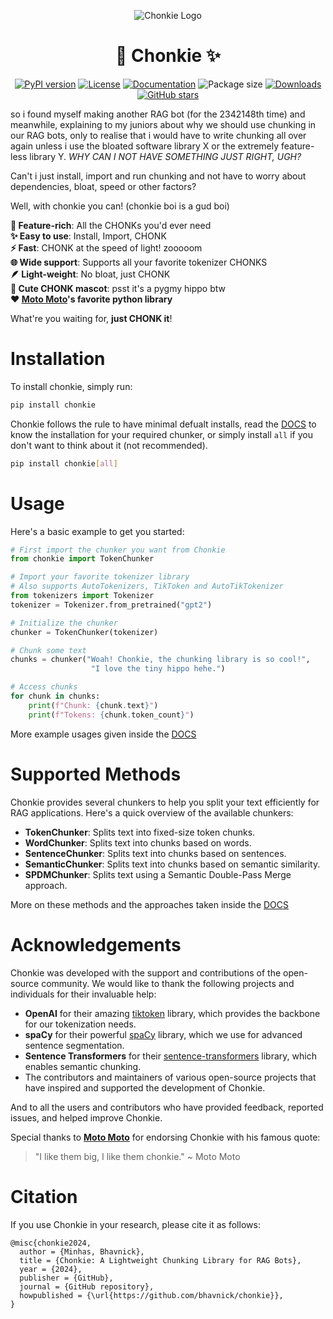 <div align='center'>

![Chonkie Logo](/assets/chonkie_logo_br_transparent_bg.png)

# 🦛 Chonkie ✨

[![PyPI version](https://img.shields.io/pypi/v/chonkie.svg)](https://pypi.org/project/chonkie/)
[![License](https://img.shields.io/github/license/bhavnicksm/chonkie.svg)](https://github.com/bhavnicksm/chonkie/blob/main/LICENSE)
[![Documentation](https://img.shields.io/badge/docs-DOCS.md-blue.svg)](DOCS.md)
![Package size](https://img.shields.io/badge/size-21MB-blue)
[![Downloads](https://static.pepy.tech/badge/chonkie)](https://pepy.tech/project/chonkie)
[![GitHub stars](https://img.shields.io/github/stars/bhavnicksm/chonkie.svg)](https://github.com/bhavnicksm/chonkie/stargazers)

</div>

so i found myself making another RAG bot (for the 2342148th time) and meanwhile, explaining to my juniors about why we should use chunking in our RAG bots, only to realise that i would have to write chunking all over again unless i use the bloated software library X or the extremely feature-less library Y. _WHY CAN I NOT HAVE SOMETHING JUST RIGHT, UGH?_

Can't i just install, import and run chunking and not have to worry about dependencies, bloat, speed or other factors?

Well, with chonkie you can! (chonkie boi is a gud boi)

**🚀 Feature-rich**: All the CHONKs you'd ever need </br>
**✨ Easy to use**: Install, Import, CHONK </br>
**⚡ Fast**: CHONK at the speed of light! zooooom </br>
**🌐 Wide support**: Supports all your favorite tokenizer CHONKS </br>
**🪶 Light-weight**: No bloat, just CHONK </br>
**🦛 Cute CHONK mascot**: psst it's a pygmy hippo btw </br>
**❤️ [Moto Moto](#acknowledgements)'s favorite python library** </br>

What're you waiting for, **just CHONK it**!

# Installation
To install chonkie, simply run:

```bash
pip install chonkie
```

Chonkie follows the rule to have minimal defualt installs, read the [DOCS](/DOCS.md) to know the installation for your required chunker, or simply install `all` if you don't want to think about it (not recommended).

```bash
pip install chonkie[all]
```

# Usage

Here's a basic example to get you started:

```python
# First import the chunker you want from Chonkie 
from chonkie import TokenChunker

# Import your favorite tokenizer library
# Also supports AutoTokenizers, TikToken and AutoTikTokenizer
from tokenizers import Tokenizer 
tokenizer = Tokenizer.from_pretrained("gpt2")

# Initialize the chunker
chunker = TokenChunker(tokenizer)

# Chunk some text
chunks = chunker("Woah! Chonkie, the chunking library is so cool!",
                  "I love the tiny hippo hehe.")

# Access chunks
for chunk in chunks:
    print(f"Chunk: {chunk.text}")
    print(f"Tokens: {chunk.token_count}")
```

More example usages given inside the [DOCS](/DOCS.md)

# Supported Methods

Chonkie provides several chunkers to help you split your text efficiently for RAG applications. Here's a quick overview of the available chunkers:

- **TokenChunker**: Splits text into fixed-size token chunks.
- **WordChunker**: Splits text into chunks based on words.
- **SentenceChunker**: Splits text into chunks based on sentences.
- **SemanticChunker**: Splits text into chunks based on semantic similarity.
- **SPDMChunker**: Splits text using a Semantic Double-Pass Merge approach.

More on these methods and the approaches taken inside the [DOCS](/DOCS.md)

# Acknowledgements

Chonkie was developed with the support and contributions of the open-source community. We would like to thank the following projects and individuals for their invaluable help:

- **OpenAI** for their amazing [tiktoken](https://github.com/openai/tiktoken) library, which provides the backbone for our tokenization needs.
- **spaCy** for their powerful [spaCy](https://spacy.io/) library, which we use for advanced sentence segmentation.
- **Sentence Transformers** for their [sentence-transformers](https://www.sbert.net/) library, which enables semantic chunking.
- The contributors and maintainers of various open-source projects that have inspired and supported the development of Chonkie.

And to all the users and contributors who have provided feedback, reported issues, and helped improve Chonkie.

Special thanks to **[Moto Moto](https://www.youtube.com/watch?v=I0zZC4wtqDQ&t=5s)** for endorsing Chonkie with his famous quote: 
> "I like them big, I like them chonkie."
>                                         ~ Moto Moto

# Citation

If you use Chonkie in your research, please cite it as follows:

```
@misc{chonkie2024,
  author = {Minhas, Bhavnick},
  title = {Chonkie: A Lightweight Chunking Library for RAG Bots},
  year = {2024},
  publisher = {GitHub},
  journal = {GitHub repository},
  howpublished = {\url{https://github.com/bhavnick/chonkie}},
}
```
